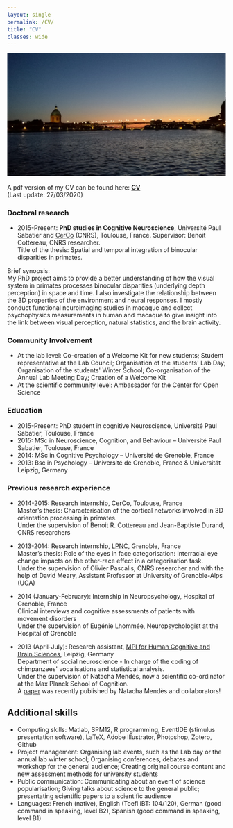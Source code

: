 ```yaml
---
layout: single
permalink: /CV/
title: "CV"
classes: wide
---
```


<img src="/assets/images/ToulouseByNight.jpg" alt="Toulouse by night"> 

<!-- Available here: <a href="/pdf/cvacademic.pdf" target="_blank"><b>CV</b></a> -->

A pdf version of my CV can be found here: <a href="/pdf/YHejjaBrichard_CVacademic.pdf" target="_blank"><b>CV</b></a><br> (Last update: 27/03/2020)

### Doctoral research
* 2015-Present: **PhD studies in Cognitive Neuroscience**, Université Paul Sabatier and [CerCo](http://www.cerco.ups-tlse.fr/3D-space-and-context-ECO-3D?lang=fr) (CNRS), Toulouse, France. Supervisor: Benoit Cottereau, CNRS researcher. <br />
Title of the thesis: Spatial and temporal integration of binocular disparities in primates.<br />

Brief synopsis:<br />
My PhD project aims to provide a better understanding of how the visual system in primates processes binocular disparities (underlying depth perception) in space and time. I also investigate the relationship between the 3D properties of the environment and neural responses. I mostly conduct functional neuroimaging studies in macaque and collect psychophysics measurements in human and macaque to give insight into the link between visual perception, natural statistics, and the brain activity.
<!-- Stereovision refers to our ability to perceive the tridimensional (3D) structure of our environment from the bidimensional images that are projected on our retinas. In primates, it is considered to have contributed to the emergence of fine motor skills, such as reaching and grasping objects, by giving precise information about the position and form of the objects that are in our environment.<br />

### Teaching experience
* 2019-2020: **Temporary teaching assistant** (48hr), Université Toulouse Jean Jaurès, Toulouse, France<br />
Bsc/BA Psychology - Tutorial classes in Psychophysiology and Neuroscience 

* 2015-2018: **Graduate teaching assistant** (64hr every year), Université Paul Sabatier, Toulouse, France<br />
Bsc Biology - Practical and lab works, tutorial classes in:
   - Behavioural ecology (mating behaviour in the guppy fish, ideal free distribution)<br />
   - Behavioural neuroscience (pain, stress)<br />
   - Nervous and cerebral functions (vision, cortical functions, electrophysiological techniques)<br />
   - Neurophysiology (vestibular system)

* 2015-2016: **Volunteering teacher**, NGO “[Croissant Fertile](http://www.croissantfertile.fr/)”, Toulouse, France<br />
Teaching French as a foreign language (FLE) to adults

* **Co-supervision** of Master's students in Neuroscience <br />
2019: Università degli studi di Trieste <br />
2018: University of Bordeaux

<!--* 2011 (June-October): Tutor and Student Mentor for first-year students in Psychology, University of Grenoble, France <br />
Student Mentor (several weeks): Guiding the new students to find their way on the campus, helping them to get integrated <br />
Student Tutor (a few hours): Helping students to get ready for their exams-->

### Community Involvement
* At the lab level: Co-creation of a Welcome Kit for new students; Student representative at the Lab Council; Organisation of the students' Lab Day; Organisation of the students' Winter School; Co-organisation of the Annual Lab Meeting Day; Creation of a Welcome Kit
* At the scientific community level: Ambassador for the Center for Open Science

### Education
* 2015-Present: PhD student in cognitive Neuroscience, Université Paul Sabatier, Toulouse, France  
* 2015: MSc in Neuroscience, Cognition, and Behaviour – Université Paul Sabatier, Toulouse, France <!--Attended courses: Cognition, spatial cognition, sensory systems, neuroethology, collective behaviour, behavioural ecology, applied statistics-->
* 2014: MSc in Cognitive Psychology – Université de Grenoble, France <!--Attended courses: Visual cognition, memory, neurology and neuropsychology, psycholinguistics, movement planning and control, applied statistics-->
* 2013: Bsc in Psychology – Université de Grenoble, France & Universität Leipzig, Germany


### Previous research experience
* 2014-2015: Research internship, CerCo, Toulouse, France<br />
Master’s thesis: Characterisation of the cortical networks involved in 3D orientation processing in primates.<br />
Under the supervision of Benoit R. Cottereau and Jean-Baptiste Durand, CNRS researchers

* 2013-2014: Research internship, [LPNC](http://lpnc.univ-grenoble-alpes.fr/?lang=en), Grenoble, France<br />
Master’s thesis: Role of the eyes in face categorisation: Interracial eye change impacts on the other-race effect in a categorisation task. <br />
Under the supervision of Olivier Pascalis, CNRS researcher and with the help of David Meary, Assistant Professor at University of Grenoble-Alps (UGA)

* 2014 (January-February): Internship in Neuropsychology, Hospital of Grenoble, France<br />
Clinical interviews and cognitive assessments of patients with movement disorders<br />
Under the supervision of Eugénie Lhommée, Neuropsychologist at the Hospital of Grenoble

* 2013 (April-July): Research assistant, [MPI for Human Cognitive and Brain Sciences](https://www.cbs.mpg.de/), Leipzig, Germany<br />
Department of social neuroscience - In charge of the coding of chimpanzees' vocalisations and statistical analysis. <br />
Under the supervision of Natacha Mendès, now a scientific co-ordinator at the Max Planck School of Cognition. <br />
A [paper](https://www.nature.com/articles/s41562-017-0264-5) was recently published by Natacha Mendès and collaborators!


## Additional skills

* Computing skills: Matlab, SPM12, R programming, EventIDE (stimulus presentation software), LaTeX, Adobe Illustrator, Photoshop, Zotero, Github
* Project management: Organising lab events, such as the Lab day or the annual lab winter school; Organising conferences, debates and workshop for the general audience; Creating original course content and new assessment methods for university students
* Public communication: Communicating about an event of science popularisation; Giving talks about science to the general public; presentating scientific papers to a scientific audience
* Languages: French (native), English (Toefl iBT: 104/120), German (good command in speaking, level B2), Spanish (good command in speaking, level B1)
